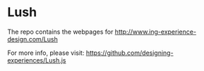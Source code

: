 # Lush

The repo contains the webpages for http://www.ing-experience-design.com/Lush

For more info, please visit: https://github.com/designing-experiences/Lush.js